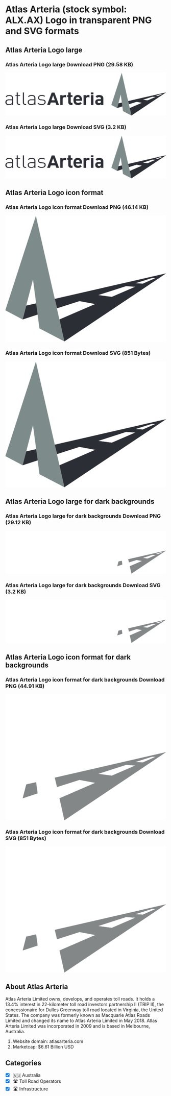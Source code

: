 # Atlas Arteria (stock symbol: ALX.AX) Logo in transparent PNG and SVG formats

## Atlas Arteria Logo large

### Atlas Arteria Logo large Download PNG (29.58 KB)

![Atlas Arteria Logo large Download PNG (29.58 KB)](/img/orig/ALX.AX_BIG-2f7ff531.png)

### Atlas Arteria Logo large Download SVG (3.2 KB)

![Atlas Arteria Logo large Download SVG (3.2 KB)](/img/orig/ALX.AX_BIG-20984ecc.svg)

## Atlas Arteria Logo icon format

### Atlas Arteria Logo icon format Download PNG (46.14 KB)

![Atlas Arteria Logo icon format Download PNG (46.14 KB)](/img/orig/ALX.AX-c51c6b4c.png)

### Atlas Arteria Logo icon format Download SVG (851 Bytes)

![Atlas Arteria Logo icon format Download SVG (851 Bytes)](/img/orig/ALX.AX-55b86e93.svg)

## Atlas Arteria Logo large for dark backgrounds

### Atlas Arteria Logo large for dark backgrounds Download PNG (29.12 KB)

![Atlas Arteria Logo large for dark backgrounds Download PNG (29.12 KB)](/img/orig/ALX.AX_BIG.D-119e8b17.png)

### Atlas Arteria Logo large for dark backgrounds Download SVG (3.2 KB)

![Atlas Arteria Logo large for dark backgrounds Download SVG (3.2 KB)](/img/orig/ALX.AX_BIG.D-0197dc0b.svg)

## Atlas Arteria Logo icon format for dark backgrounds

### Atlas Arteria Logo icon format for dark backgrounds Download PNG (44.91 KB)

![Atlas Arteria Logo icon format for dark backgrounds Download PNG (44.91 KB)](/img/orig/ALX.AX.D-9476d88e.png)

### Atlas Arteria Logo icon format for dark backgrounds Download SVG (851 Bytes)

![Atlas Arteria Logo icon format for dark backgrounds Download SVG (851 Bytes)](/img/orig/ALX.AX.D-5664f69d.svg)

## About Atlas Arteria

Atlas Arteria Limited owns, develops, and operates toll roads. It holds a 13.4% interest in 22-kilometer toll road investors partnership II (TRIP II), the concessionaire for Dulles Greenway toll road located in Virginia, the United States. The company was formerly known as Macquarie Atlas Roads Limited and changed its name to Atlas Arteria Limited in May 2018. Atlas Arteria Limited was incorporated in 2009 and is based in Melbourne, Australia.

1. Website domain: atlasarteria.com
2. Marketcap: $6.61 Billion USD


## Categories
- [x] 🇦🇺 Australia
- [x] 🛣 Toll Road Operators
- [x] 🛣️ Infrastructure
